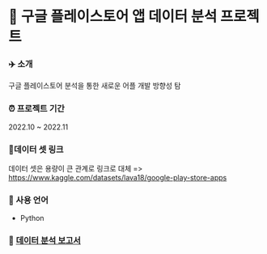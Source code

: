 # 👊 구글 플레이스토어 앱 데이터 분석 프로젝트

### ✈️ 소개
구글 플레이스토어 분석을 통한 새로운 어플 개발 방향성 탐

### ⏰ 프로젝트 기간
2022.10 ~ 2022.11

### 🔗데이터 셋 링크
데이터 셋은 용량이 큰 관계로 링크로 대체 => 
https://www.kaggle.com/datasets/lava18/google-play-store-apps

### 📌 사용 언어
- Python

### 📃 [데이터 분석 보고서](https://github.com/JJiyunkim/DataAnalysis/blob/main/%EB%8D%B0%EB%B6%84%EA%B8%B0_%EC%B5%9C%EC%A2%85%20%EB%B3%B4%EA%B3%A0%EC%84%9C.pdf)
